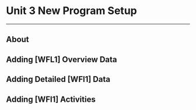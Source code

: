 # Unit 3 New Program Setup
---

## About

## Adding [WFL1] Overview Data

## Adding Detailed [WFl1] Data

## Adding [WFl1] Activities